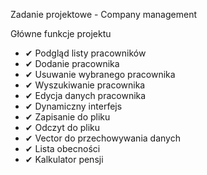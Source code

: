 Zadanie projektowe - Company management

Główne funkcje projektu
- ✔ Podgląd listy pracowników
- ✔ Dodanie pracownika
- ✔ Usuwanie wybranego pracownika
- ✔ Wyszukiwanie pracownika
- ✔ Edycja danych pracownika
- ✔ Dynamiczny interfejs
- ✔ Zapisanie do pliku
- ✔ Odczyt do pliku
- ✔ Vector do przechowywania danych
- ✔ Lista obecności
- ✔ Kalkulator pensji
